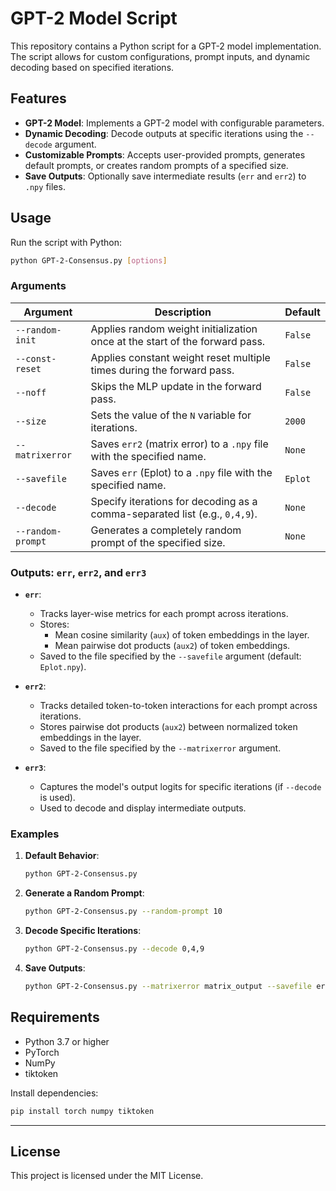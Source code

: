 
# GPT-2 Model Script

This repository contains a Python script for a GPT-2 model implementation. The script allows for custom configurations, prompt inputs, and dynamic decoding based on specified iterations.

## Features

- **GPT-2 Model**: Implements a GPT-2 model with configurable parameters.
- **Dynamic Decoding**: Decode outputs at specific iterations using the `--decode` argument.
- **Customizable Prompts**: Accepts user-provided prompts, generates default prompts, or creates random prompts of a specified size.
- **Save Outputs**: Optionally save intermediate results (`err` and `err2`) to `.npy` files.

## Usage

Run the script with Python:
```bash
python GPT-2-Consensus.py [options]
```

### Arguments

| Argument           | Description                                                                 | Default            |
|---------------------|-----------------------------------------------------------------------------|--------------------|
| `--random-init`     | Applies random weight initialization once at the start of the forward pass.| `False`            |
| `--const-reset`     | Applies constant weight reset multiple times during the forward pass.      | `False`            |
| `--noff`            | Skips the MLP update in the forward pass.                                  | `False`            |
| `--size`            | Sets the value of the `N` variable for iterations.                         | `2000`             |
| `--matrixerror`     | Saves `err2` (matrix error) to a `.npy` file with the specified name.      | `None`             |
| `--savefile`        | Saves `err` (Eplot) to a `.npy` file with the specified name.              | `Eplot`            |
| `--decode`          | Specify iterations for decoding as a comma-separated list (e.g., `0,4,9`).| `None`             |
| `--random-prompt`   | Generates a completely random prompt of the specified size.                | `None`             |

### Outputs: `err`, `err2`, and `err3`

- **`err`**:
  - Tracks layer-wise metrics for each prompt across iterations.
  - Stores:
    - Mean cosine similarity (`aux`) of token embeddings in the layer.
    - Mean pairwise dot products (`aux2`) of token embeddings.
  - Saved to the file specified by the `--savefile` argument (default: `Eplot.npy`).

- **`err2`**:
  - Tracks detailed token-to-token interactions for each prompt across iterations.
  - Stores pairwise dot products (`aux2`) between normalized token embeddings in the layer.
  - Saved to the file specified by the `--matrixerror` argument.

- **`err3`**:
  - Captures the model's output logits for specific iterations (if `--decode` is used).
  - Used to decode and display intermediate outputs.

### Examples

1. **Default Behavior**:
   ```bash
   python GPT-2-Consensus.py
   ```

2. **Generate a Random Prompt**:
   ```bash
   python GPT-2-Consensus.py --random-prompt 10
   ```

3. **Decode Specific Iterations**:
   ```bash
   python GPT-2-Consensus.py --decode 0,4,9
   ```

4. **Save Outputs**:
   ```bash
   python GPT-2-Consensus.py --matrixerror matrix_output --savefile error_output
   ```

## Requirements

- Python 3.7 or higher
- PyTorch
- NumPy
- tiktoken

Install dependencies:
```bash
pip install torch numpy tiktoken
```

---

## License

This project is licensed under the MIT License.
